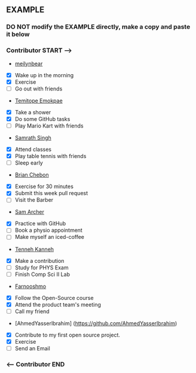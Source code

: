 ## EXAMPLE
### DO NOT modify the EXAMPLE directly, make a copy and paste it below
### Contributor START -->
- [meilynbear](https://www.github.com/meilynbear)
- [X] Wake up in the morning
- [X] Exercise
- [ ] Go out with friends

- [Temitope Emokpae](https://github.com/temokpae3)
- [X] Take a shower
- [X] Do some GitHub tasks
- [ ] Play Mario Kart with friends

- [Samrath Singh](https://github.com/DSam327)
- [X] Attend classes
- [X] Play table tennis with friends
- [ ] Sleep early

- [Brian Chebon](https://github.com/Chebon-breezy)
- [X] Exercise for 30 minutes
- [X] Submit this week pull request
- [ ] Visit the Barber

- [Sam Archer](https://github.com/MxSamArcher)
- [X] Practice with GitHub
- [ ] Book a physio appointment
- [ ] Make myself an iced-coffee

- [Tenneh Kanneh](https://github.com/tennehkanneh)
- [X] Make a contribution
- [ ] Study for PHYS Exam  
- [ ] Finish Comp Sci II Lab

- [Farnooshmo](https://github.com/Farnooshmo)
- [X] Follow the Open-Source course
- [X] Attend the product team's meeting  
- [ ] Call my friend

- [AhmedYasserIbrahim] (https://github.com/AhmedYasserIbrahim)
- [X] Contribute to my first open source project.
- [X] Exercise
- [ ] Send an Email
### <-- Contributor END
